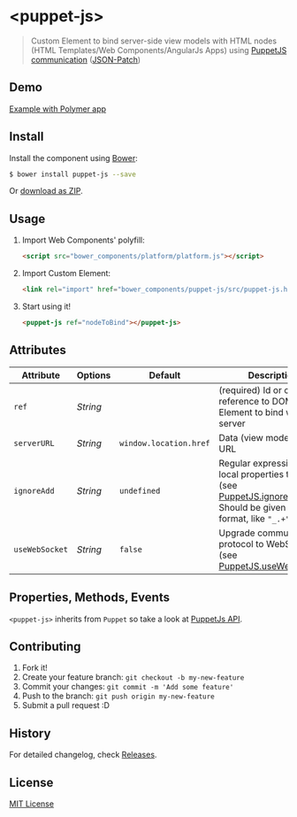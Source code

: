 # &lt;puppet-js&gt;

> Custom Element to bind server-side view models with HTML nodes (HTML Templates/Web Components/AngularJs Apps) using [PuppetJS](https://github.com/PuppetJs/PuppetJs) [communication](https://github.com/PuppetJs/PuppetJs/wiki/Server-communication) ([JSON-Patch](http://tools.ietf.org/html/rfc6902))

## Demo

[Example with Polymer app](http://PuppetJs.github.io/puppet-js/examples/polymer/)

## Install

Install the component using [Bower](http://bower.io/):

```sh
$ bower install puppet-js --save
```

Or [download as ZIP](https://github.com/PuppetJs/puppet-js/archive/master.zip).

## Usage

1. Import Web Components' polyfill:

    ```html
    <script src="bower_components/platform/platform.js"></script>
    ```

2. Import Custom Element:

    ```html
    <link rel="import" href="bower_components/puppet-js/src/puppet-js.html">
    ```

3. Start using it!

    ```html
    <puppet-js ref="nodeToBind"></puppet-js>
    ```

## Attributes

Attribute      | Options     | Default                | Description
---            | ---         | ---                    | ---
`ref`          | *String*    |                        | (required) Id or object reference to DOM Element to bind with server
`serverURL`    | *String*    | `window.location.href` | Data (view model) server URL
`ignoreAdd`    | *String*    | `undefined`            | Regular expression with local properties to ignore (see [PuppetJS.ignoreAdd](https://github.com/PuppetJs/PuppetJs#ignoring-local-changes-ignoreadd)). Should be given in string format, like `"_.+"`.
`useWebSocket` | *String*    | `false`                | Upgrade communication protocol to WebSocket (see [PuppetJS.useWebSocket](https://github.com/PuppetJs/PuppetJs#upgrading-to-websocket-usewebsocket))

## Properties, Methods, Events

`<puppet-js>` inherits from `Puppet` so take a look at [PuppetJs API](https://github.com/PuppetJs/PuppetJs).

## Contributing

1. Fork it!
2. Create your feature branch: `git checkout -b my-new-feature`
3. Commit your changes: `git commit -m 'Add some feature'`
4. Push to the branch: `git push origin my-new-feature`
5. Submit a pull request :D

## History

For detailed changelog, check [Releases](https://github.com/PuppetJs/puppet-js/releases).

## License

[MIT License](http://opensource.org/licenses/MIT)
